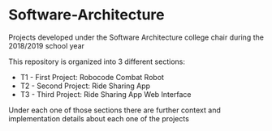 # Software-Architecture
Projects developed under the Software Architecture college chair during the 2018/2019 school year

This repository is organized into 3 different sections:
<ul>
  <li> T1 - First Project: Robocode Combat Robot </li>
  <li> T2 - Second Project: Ride Sharing App </li>
  <li> T3 - Third Project: Ride Sharing App Web Interface </li>
</ul>
  
  
Under each one of those sections there are further context and implementation details about each one of the projects
